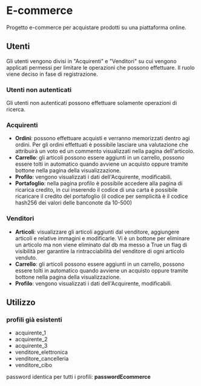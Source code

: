 # E-commerce
Progetto e-commerce per acquistare prodotti su una piattaforma online. 


## Utenti
Gli utenti vengono divisi in "Acquirenti" e "Venditori" su cui vengono applicati permessi per limitare le operazioni che possono effettuare.
Il ruolo viene deciso in fase di registrazione.

### Utenti non autenticati
Gli utenti non autenticati possono effettuare solamente operazioni di ricerca.

### Acquirenti
- **Ordini**: possono effettuare acquisti e verranno memorizzati dentro agi ordini.
Per gli ordini effettuati è possibile lasciare una valutazione che attribuirà un voto ed un commento visualizzati nella pagina dell'articolo.
- **Carrello**: gli articoli possono essere aggiunti in un carrello, possono essere tolti in automatico quando avviene un acquisto oppure tramite bottone nella pagina della visualizzazione.
- **Profilo**: vengono visualizzati i dati dell'Acquirente, modificabili.
- **Portafoglio**: nella pagina profilo è possibile accedere alla pagina di ricarica credito, in cui inserendo il codice di una carta è possibile ricaricare il credito del portafoglio (il codice per semplicità è il codice hash256 dei valori delle banconote da 10-500)

### Venditori
- **Articoli**: visualizzare gli articoli aggiunti dal venditore, aggiungere articoli e relative immagini e modificarle. Vi è un bottone per eliminare un articolo ma non viene eliminato dal db ma messo a True un flag di visibilità per garantire la rintracciabilità del venditore di ogni articolo venduto.
- **Carrello**: gli articoli possono essere aggiunti in un carrello, possono essere tolti in automatico quando avviene un acquisto oppure tramite bottone nella pagina della visualizzazione.
- **Profilo**: vengono visualizzati i dati dell'Acquirente, modificabili.

## Utilizzo
### profili già esistenti
* acquirente_1
* acquirente_2
* acquirente_3
* venditore_elettronica
* venditore_cancelleria
* venditore_cibo

password identica per tutti i profili: **passwordEcommerce** 
 